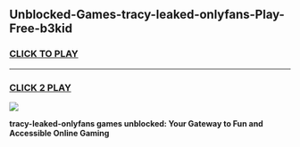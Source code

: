 
## Unblocked-Games-tracy-leaked-onlyfans-Play-Free-b3kid
<h3>
<a href="https://premium76.site?title=tracy-leaked-onlyfans&ref=15A">CLICK TO PLAY</a></h3>
<hr>

<h3>
<a href="https://premium76.site?title=tracy-leaked-onlyfans&ref=15A">CLICK 2 PLAY</a>
  
</h3>

<a href="https://premium76.site?title=tracy-leaked-onlyfans&ref=15A"><img src="https://clearcache.store/games.png"></a>


**tracy-leaked-onlyfans games unblocked: Your Gateway to Fun and Accessible Online Gaming**

